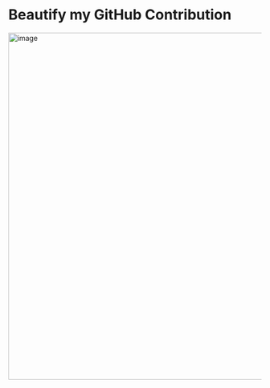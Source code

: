 # Beautify my GitHub Contribution

<img width="691" alt="image" src="https://github.com/lucetre/beautify-github-contribution/assets/26702243/59ea356d-6b67-4b9c-b1bd-15f8f230438f">
